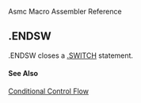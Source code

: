 Asmc Macro Assembler Reference

## .ENDSW

.ENDSW closes a [.SWITCH](dot-switch.md) statement.

#### See Also

[Conditional Control Flow](conditional-control-flow.md)
